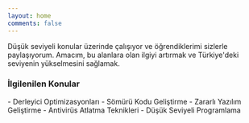 ```yaml
---
layout: home
comments: false
---
```


Düşük seviyeli konular üzerinde çalışıyor ve öğrendiklerimi sizlerle paylaşıyorum. 
Amacım, bu alanlara olan ilgiyi artırmak ve Türkiye'deki seviyenin yükselmesini sağlamak.

<h3 class="page__title">İlgilenilen Konular</h1>
- Derleyici Optimizasyonları
- Sömürü Kodu Geliştirme
- Zararlı Yazılım Geliştirme
- Antivirüs Atlatma Teknikleri
- Düşük Seviyeli Programlama

